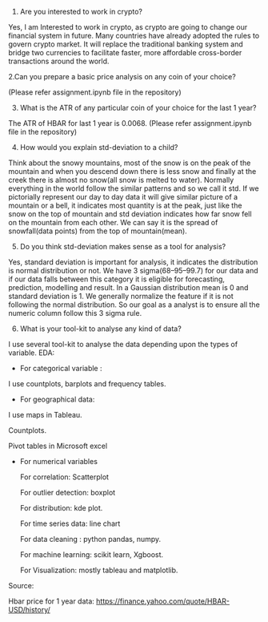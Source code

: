 1. Are you interested to work in crypto?


Yes, I am Interested to work in crypto, as crypto are going to change our financial
system in future. Many countries have already adopted the rules to govern crypto
market. It will replace the traditional banking system and bridge two currencies to
facilitate faster, more affordable cross-border transactions around the world.

2.Can you prepare a basic price analysis on any coin of your choice?

(Please refer assignment.ipynb file in the repository)

3. What is the ATR of any particular coin of your choice for the last 1 year?

The ATR of HBAR for last 1 year is 0.0068.
(Please refer assignment.ipynb file in the repository)

4. How would you explain std-deviation to a child?

Think about the snowy mountains, most of the snow is on the peak of the mountain
and when you descend down there is less snow and finally at the creek there is
almost no snow(all snow is melted to water).
Normally everything in the world follow the similar patterns and so we call it std. If
we pictorially represent our day to day data it will give similar picture of a mountain
or a bell, it indicates most quantity is at the peak, just like the snow on the top of
mountain and std deviation indicates how far snow fell on the mountain from each
other. We can say it is the spread of snowfall(data points) from the top of
mountain(mean).

5. Do you think std-deviation makes sense as a tool for analysis?

Yes, standard deviation is important for analysis, it indicates the distribution is
normal distribution or not. We have 3 sigma(68–95–99.7) for our data and if our data
falls between this category it is eligible for forecasting, prediction, modelling and
result.
In a Gaussian distribution mean is 0 and standard deviation is 1. We generally
normalize the feature if it is not following the normal distribution. So our goal as a
analyst is to ensure all the numeric column follow this 3 sigma rule.

6. What is your tool-kit to analyse any kind of data?

I use several tool-kit to analyse the data depending upon the types of variable.
EDA:

- For categorical variable :

I use countplots, barplots and frequency tables.
- For geographical data:

I use maps in Tableau.

Countplots.

Pivot tables in Microsoft excel

- For numerical variables

    For correlation: Scatterplot

    For outlier detection: boxplot

    For distribution: kde plot.

    For time series data: line chart

    For data cleaning : python pandas, numpy.

    For machine learning: scikit learn, Xgboost.

    For Visualization: mostly tableau and matplotlib.

Source:

Hbar price for 1 year data:
https://finance.yahoo.com/quote/HBAR-USD/history/

